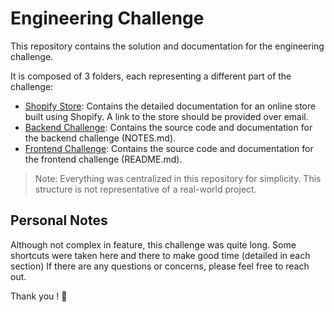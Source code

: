 # Engineering Challenge

This repository contains the solution and documentation for the engineering challenge.

It is composed of 3 folders, each representing a different part of the challenge:

- [Shopify Store](./shopify/README.md): Contains the detailed documentation for an online store built using Shopify. A link to the store should be provided over email.
- [Backend Challenge](./backend/NOTES.md): Contains the source code and documentation for the backend challenge (NOTES.md).
- [Frontend Challenge](./frontend/README.md): Contains the source code and documentation for the frontend challenge (README.md).

> Note: Everything was centralized in this repository for simplicity. This structure is not representative of a real-world project.

## Personal Notes

Although not complex in feature, this challenge was quite long. Some shortcuts were taken here and there to make good time (detailed in each section)
If there are any questions or concerns, please feel free to reach out.

Thank you ! 🚀
